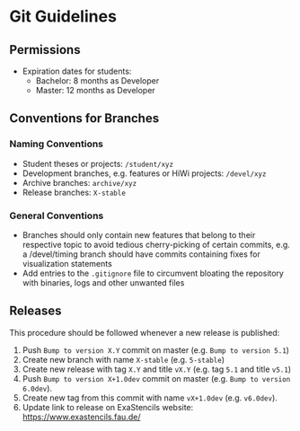 # Git Guidelines

## Permissions

* Expiration dates for students:
  * Bachelor: 8 months as Developer
  * Master: 12 months as Developer

## Conventions for Branches

### Naming Conventions

* Student theses or projects: `/student/xyz`
* Development branches, e.g. features or HiWi projects: `/devel/xyz`
* Archive branches: `archive/xyz`
* Release branches: `X-stable`

### General Conventions

* Branches should only contain new features that belong to their respective topic to avoid tedious cherry-picking of certain commits, e.g. a /devel/timing branch should have commits containing fixes for visualization statements
* Add entries to the `.gitignore` file to circumvent bloating the repository with binaries, logs and other unwanted files

## Releases

This procedure should be followed whenever a new release is published:

1. Push `Bump to version X.Y` commit on master (e.g. `Bump to version 5.1`)
2. Create new branch with name `X-stable` (e.g. `5-stable`)
3. Create new release with tag `X.Y` and title `vX.Y` (e.g. tag `5.1` and title `v5.1`)
4. Push `Bump to version X+1.0dev` commit on master (e.g. `Bump to version 6.0dev`).
5. Create new tag from this commit with name `vX+1.0dev` (e.g. `v6.0dev`).
6. Update link to release on ExaStencils website: https://www.exastencils.fau.de/
